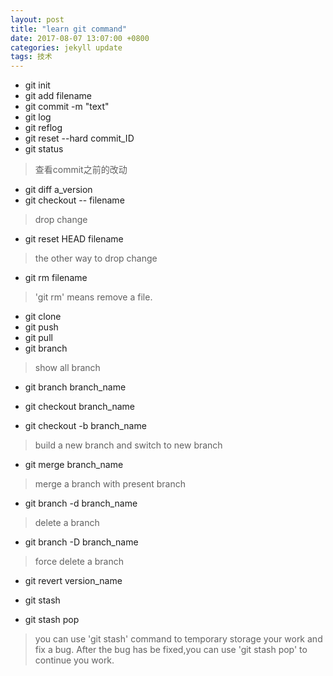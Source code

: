 ```yaml
---
layout: post
title: "learn git command"
date: 2017-08-07 13:07:00 +0800
categories: jekyll update
tags: 技术
---
```


* git init
* git add filename
* git commit -m "text"
* git log
* git reflog
* git reset --hard commit_ID
* git status 
> 查看commit之前的改动
* git diff a_version
* git checkout -- filename
> drop change
* git reset HEAD filename
> the other way to drop change
* git rm filename
> 'git rm' means remove a file.
* git clone
* git push
* git pull
* git branch 
> show all branch
* git branch branch_name
* git checkout branch_name

* git checkout -b branch_name 
> build a new branch and switch to new branch
* git merge branch_name
> merge a branch with present branch
* git branch -d branch_name
> delete a branch
* git branch -D branch_name
> force delete a branch 
* git revert version_name

* git stash
* git stash pop
> you can use 'git stash' command to temporary storage your work and fix a bug.
After the bug has be fixed,you can use 'git stash pop' to continue you work.
